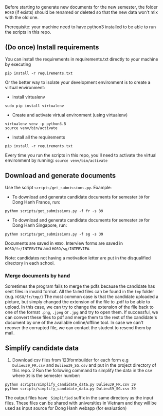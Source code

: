 Before starting to generate new documents for the new semester, the folder `HOSO` (if exists) should be renamed
or deleted so that the new data won't mix with the old one.

Prerequisite: your machine need to have python3 installed to be able to run the scripts in this repo.

## (Do once) Install requirements
You can install the requirements in requirements.txt directly to your machine by executing
```
pip install -r requirements.txt
```
Or the better way to isolate your development environment is to create a virtual environment:

- Install virtualenv
```
sudo pip install virtualenv
```

- Create and activate virtual environment (using virtualenv)
```
virtualenv venv -p python3.5
source venv/bin/activate
```

- Install all the requirements
```
pip install -r requirements.txt
```

Every time you run the scripts in this repo, you'll need to activate the virtual environment by running: `source venv/bin/activate`

## Download and generate documents
Use the script `scripts/get_submissions.py`. Example:
- To download and generate candidate documents for semester `39` for Dong Hanh France, run:
```
python scripts/get_submissions.py -f fr -s 39
```
- To download and generate candidate documents for semester `39` for Dong Hanh Singapore, run:
```
python scripts/get_submissions.py -f sg -s 39
```
Documents are saved in `HOSO`. Interview forms are saved in `HOSO/fr/INTERVIEW` and `HOSO/sg/INTERVIEW`.

Note: candidates not having a motivation letter are put in the disqualified directory in each school.

### Merge documents by hand
Sometimes the program fails to merge the pdfs because the candidate has sent files in invalid format. All the failed files can be found in the `tmp` folder (e.g. `HOSO/fr/tmp/`)
The most common case is that the candidate uploaded a picture, but simply changed the extension of the file to .pdf to be able to upload.
In this case, we can try to change the extension of the file back to one of the format `.png`, `.jpeg` or `.jpg` and try to open them.
If successful, we can convert these files to pdf and merge them to the rest of the candidate's document by one of the available online/offline tool.
In case we can't recover the corrupted file, we can contact the student to resend them by mail.

## Simplify candidate data
1. Download csv files from 123formbuilder for each form e.g `Dulieu39_FR.csv` and `Dulieu39_SG.csv` and put in the project directory of this repo.
2 Run the following command to simplify the data in the csv where `39` is the semester number:
```
python scripts/simplify_candidate_data.py Dulieu39_FR.csv 39
python scripts/simplify_candidate_data.py Dulieu39_SG.csv 39
```
The output files have `_Simplified` suffix in the same directory as the input files.
These files can be shared with universities in Vietnam and they will be used as input source for Dong Hanh webapp (for evaluation)

